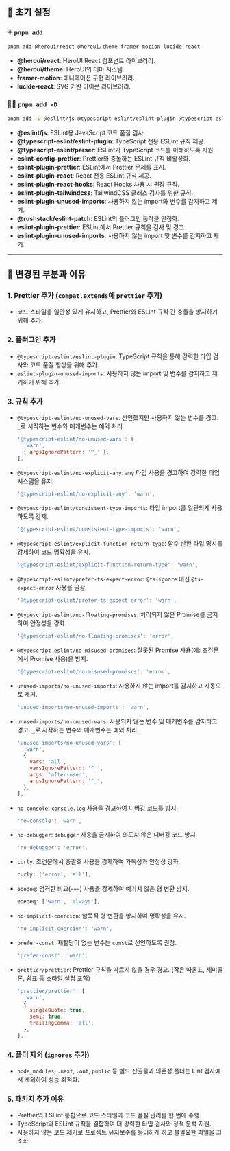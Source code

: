 ## 🎉 초기 설정

### ➕ `pnpm add`

```bash
pnpm add @heroui/react @heroui/theme framer-motion lucide-react
```

- **@heroui/react**: HeroUI React 컴포넌트 라이브러리.
- **@heroui/theme**: HeroUI의 테마 시스템.
- **framer-motion**: 애니메이션 구현 라이브러리.
- **lucide-react**: SVG 기반 아이콘 라이브러리.

### 🧑‍💻 `pnpm add -D`

```bash
pnpm add -D @eslint/js @typescript-eslint/eslint-plugin @typescript-eslint/parser eslint-plugin-unused-imports eslint-config-prettier eslint-plugin-prettier eslint-plugin-react eslint-plugin-react-hooks eslint-plugin-tailwindcss @rushstack/eslint-patch eslint-plugin-prettier eslint-plugin-unused-imports
```

- **@eslint/js**: ESLint용 JavaScript 코드 품질 검사.
- **@typescript-eslint/eslint-plugin**: TypeScript 전용 ESLint 규칙 제공.
- **@typescript-eslint/parser**: ESLint가 TypeScript 코드를 이해하도록 지원.
- **eslint-config-prettier**: Prettier와 충돌하는 ESLint 규칙 비활성화.
- **eslint-plugin-prettier**: ESLint에서 Prettier 문제를 표시.
- **eslint-plugin-react**: React 전용 ESLint 규칙 제공.
- **eslint-plugin-react-hooks**: React Hooks 사용 시 권장 규칙.
- **eslint-plugin-tailwindcss**: TailwindCSS 클래스 검사를 위한 규칙.
- **eslint-plugin-unused-imports**: 사용하지 않는 import와 변수를 감지하고 제거.
- **@rushstack/eslint-patch**: ESLint의 플러그인 동작을 안정화.
- **eslint-plugin-prettier**: ESLint에서 Prettier 규칙을 검사 및 경고.
- **eslint-plugin-unused-imports**: 사용하지 않는 import 및 변수를 감지하고 제거.

---

## 📝 변경된 부분과 이유

### 1. **Prettier 추가 (`compat.extends`에 `prettier` 추가)**

- 코드 스타일을 일관성 있게 유지하고, Prettier와 ESLint 규칙 간 충돌을 방지하기 위해 추가.

### 2. **플러그인 추가**

- `@typescript-eslint/eslint-plugin`: TypeScript 규칙을 통해 강력한 타입 검사와 코드 품질 향상을 위해 추가.
- `eslint-plugin-unused-imports`: 사용하지 않는 import 및 변수를 감지하고 제거하기 위해 추가.

### 3. **규칙 추가**

- `@typescript-eslint/no-unused-vars`: 선언했지만 사용하지 않는 변수를 경고. `_`로 시작하는 변수와 매개변수는 예외 처리.
  ```javascript
  '@typescript-eslint/no-unused-vars': [
    'warn',
    { argsIgnorePattern: '^_' },
  ],
  ```
- `@typescript-eslint/no-explicit-any`: `any` 타입 사용을 경고하여 강력한 타입 시스템을 유지.
  ```javascript
  '@typescript-eslint/no-explicit-any': 'warn',
  ```
- `@typescript-eslint/consistent-type-imports`: 타입 import를 일관되게 사용하도록 강제.
  ```javascript
  '@typescript-eslint/consistent-type-imports': 'warn',
  ```
- `@typescript-eslint/explicit-function-return-type`: 함수 반환 타입 명시를 강제하여 코드 명확성을 유지.
  ```javascript
  '@typescript-eslint/explicit-function-return-type': 'warn',
  ```
- `@typescript-eslint/prefer-ts-expect-error`: `@ts-ignore` 대신 `@ts-expect-error` 사용을 권장.
  ```javascript
  '@typescript-eslint/prefer-ts-expect-error': 'warn',
  ```
- `@typescript-eslint/no-floating-promises`: 처리되지 않은 Promise를 금지하여 안정성을 강화.
  ```javascript
  '@typescript-eslint/no-floating-promises': 'error',
  ```
- `@typescript-eslint/no-misused-promises`: 잘못된 Promise 사용(예: 조건문에서 Promise 사용)을 방지.
  ```javascript
  '@typescript-eslint/no-misused-promises': 'error',
  ```
- `unused-imports/no-unused-imports`: 사용하지 않는 import를 감지하고 자동으로 제거.
  ```javascript
  'unused-imports/no-unused-imports': 'warn',
  ```
- `unused-imports/no-unused-vars`: 사용되지 않는 변수 및 매개변수를 감지하고 경고. `_`로 시작하는 변수와 매개변수는 예외 처리.
  ```javascript
  'unused-imports/no-unused-vars': [
    'warn',
    {
      vars: 'all',
      varsIgnorePattern: '^_',
      args: 'after-used',
      argsIgnorePattern: '^_',
    },
  ],
  ```
- `no-console`: `console.log` 사용을 경고하여 디버깅 코드를 방지.
  ```javascript
  'no-console': 'warn',
  ```
- `no-debugger`: `debugger` 사용을 금지하여 의도치 않은 디버깅 코드 방지.
  ```javascript
  'no-debugger': 'error',
  ```
- `curly`: 조건문에서 중괄호 사용을 강제하여 가독성과 안정성 강화.
  ```javascript
  curly: ['error', 'all'],
  ```
- `eqeqeq`: 엄격한 비교(`===`) 사용을 강제하여 예기치 않은 형 변환 방지.
  ```javascript
  eqeqeq: ['warn', 'always'],
  ```
- `no-implicit-coercion`: 암묵적 형 변환을 방지하여 명확성을 유지.
  ```javascript
  'no-implicit-coercion': 'warn',
  ```
- `prefer-const`: 재할당이 없는 변수는 `const`로 선언하도록 권장.
  ```javascript
  'prefer-const': 'warn',
  ```
- `prettier/prettier`: Prettier 규칙을 따르지 않을 경우 경고. (작은 따옴표, 세미콜론, 쉼표 등 스타일 설정 포함)
  ```javascript
  'prettier/prettier': [
    'warn',
    {
      singleQuote: true,
      semi: true,
      trailingComma: 'all',
    },
  ],
  ```

### 4. **폴더 제외 (`ignores` 추가)**

- `node_modules`, `.next`, `.out`, `public` 등 빌드 산출물과 의존성 폴더는 Lint 검사에서 제외하여 성능 최적화.

### 5. **패키지 추가 이유**

- Prettier와 ESLint 통합으로 코드 스타일과 코드 품질 관리를 한 번에 수행.
- TypeScript와 ESLint 규칙을 결합하여 더 강력한 타입 검사와 정적 분석 지원.
- 사용하지 않는 코드 제거로 프로젝트 유지보수를 용이하게 하고 불필요한 파일을 최소화.
